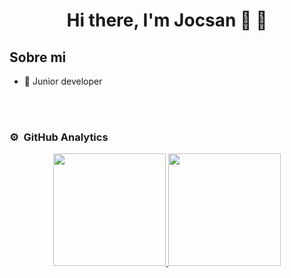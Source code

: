 

<div align="center">
<h1 align="center">Hi there, I'm Jocsan 👋 👋</h1>
</div>




## Sobre mi

- 📲 Junior developer
<br>
                                                                     
</div>

<br>

### ⚙️ &nbsp;GitHub Analytics

<p align="center">
<a href="https://github.com/ArisGuimera">
  <img height="180em" src="https://github-readme-stats-eight-theta.vercel.app/api?username=JocsanPerezC&show_icons=true&theme=algolia&include_all_commits=true&count_private=true"/>
  <img height="180em" src="https://github-readme-stats-eight-theta.vercel.app/api/top-langs/?username=JocsanPerezC&layout=compact&langs_count=8&theme=algolia"/>
</a>
</p>
